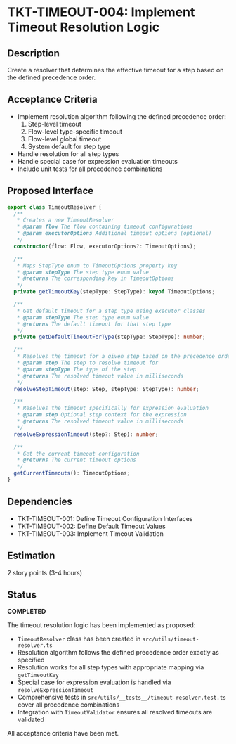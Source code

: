 # TKT-TIMEOUT-004: Implement Timeout Resolution Logic

## Description

Create a resolver that determines the effective timeout for a step based on the defined precedence order.

## Acceptance Criteria

- Implement resolution algorithm following the defined precedence order:
  1. Step-level timeout
  2. Flow-level type-specific timeout
  3. Flow-level global timeout
  4. System default for step type
- Handle resolution for all step types
- Handle special case for expression evaluation timeouts
- Include unit tests for all precedence combinations

## Proposed Interface

```typescript
export class TimeoutResolver {
  /**
   * Creates a new TimeoutResolver
   * @param flow The flow containing timeout configurations
   * @param executorOptions Additional timeout options (optional)
   */
  constructor(flow: Flow, executorOptions?: TimeoutOptions);

  /**
   * Maps StepType enum to TimeoutOptions property key
   * @param stepType The step type enum value
   * @returns The corresponding key in TimeoutOptions
   */
  private getTimeoutKey(stepType: StepType): keyof TimeoutOptions;

  /**
   * Get default timeout for a step type using executor classes
   * @param stepType The step type enum value
   * @returns The default timeout for that step type
   */
  private getDefaultTimeoutForType(stepType: StepType): number;

  /**
   * Resolves the timeout for a given step based on the precedence order
   * @param step The step to resolve timeout for
   * @param stepType The type of the step
   * @returns The resolved timeout value in milliseconds
   */
  resolveStepTimeout(step: Step, stepType: StepType): number;

  /**
   * Resolves the timeout specifically for expression evaluation
   * @param step Optional step context for the expression
   * @returns The resolved timeout value in milliseconds
   */
  resolveExpressionTimeout(step?: Step): number;

  /**
   * Get the current timeout configuration
   * @returns The current timeout options
   */
  getCurrentTimeouts(): TimeoutOptions;
}
```

## Dependencies

- TKT-TIMEOUT-001: Define Timeout Configuration Interfaces
- TKT-TIMEOUT-002: Define Default Timeout Values
- TKT-TIMEOUT-003: Implement Timeout Validation

## Estimation

2 story points (3-4 hours)

## Status

**COMPLETED**

The timeout resolution logic has been implemented as proposed:
- `TimeoutResolver` class has been created in `src/utils/timeout-resolver.ts`
- Resolution algorithm follows the defined precedence order exactly as specified
- Resolution works for all step types with appropriate mapping via `getTimeoutKey`
- Special case for expression evaluation is handled via `resolveExpressionTimeout`
- Comprehensive tests in `src/utils/__tests__/timeout-resolver.test.ts` cover all precedence combinations
- Integration with `TimeoutValidator` ensures all resolved timeouts are validated

All acceptance criteria have been met.
